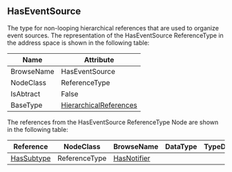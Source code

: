 <!-- objecttype -->
## HasEventSource
The type for non-looping hierarchical references that are used to organize event sources.
The representation of the HasEventSource ReferenceType in the address space is shown in the following table:  

|Name|Attribute|
|---|---|
|BrowseName|HasEventSource|
|NodeClass|ReferenceType|
|IsAbtract|False|
|BaseType|[HierarchicalReferences](../../../Part3/ReferenceTypes/HierarchicalReferences/readme.md)|

The references from the HasEventSource ReferenceType Node are shown in the following table:  

|Reference|NodeClass|BrowseName|DataType|TypeDefinition|ModellingRule|
|---|---|---|---|---|---|
|[HasSubtype](../../../Part3/ReferenceTypes/HasSubtype/readme.md)|ReferenceType|[HasNotifier](#HasNotifier)||||


